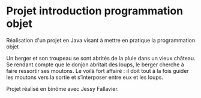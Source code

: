 # Projet introduction programmation objet
Réalisation d'un projet en Java visant à mettre en pratique la programmation objet

Un berger et son troupeau se sont abrités de la pluie dans un vieux château. Se rendant compte que
le donjon abritait des loups, le berger cherche à faire ressortir ses moutons. Le voilà fort affairé : il doit
tout à la fois guider les moutons vers la sortie et s’interposer entre eux et les loups.

Projet réalisé en binôme avec Jessy Fallavier.
